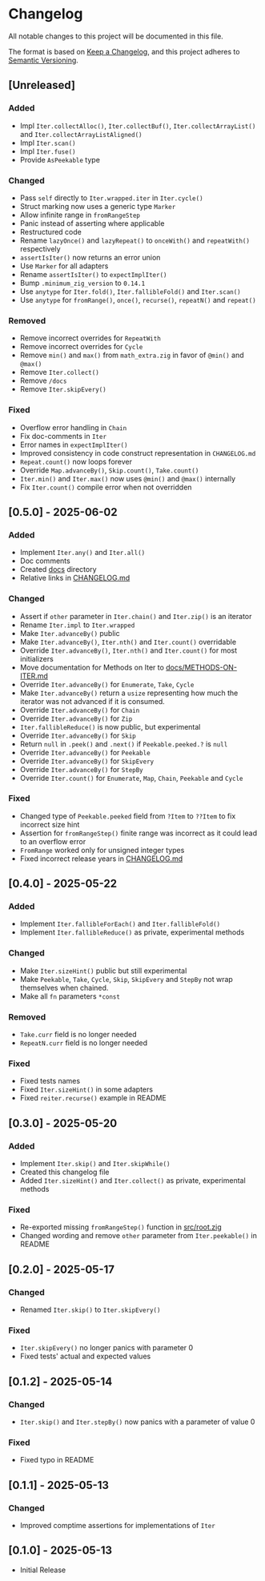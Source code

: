 # Changelog

All notable changes to this project will be documented in this file.

The format is based on [Keep a Changelog](https://keepachangelog.com/en/1.1.0/),
and this project adheres to [Semantic Versioning](https://semver.org/spec/v2.0.0.html).

## [Unreleased]

### Added

- Impl `Iter.collectAlloc()`, `Iter.collectBuf()`, `Iter.collectArrayList()` and `Iter.collectArrayListAligned()`
- Impl `Iter.scan()`
- Impl `Iter.fuse()`
- Provide `AsPeekable` type

### Changed

- Pass `self` directly to `Iter.wrapped.iter` in `Iter.cycle()`
- Struct marking now uses a generic type `Marker`
- Allow infinite range in `fromRangeStep`
- Panic instead of asserting where applicable
- Restructured code
- Rename `lazyOnce()` and `lazyRepeat()` to `onceWith()` and `repeatWith()` respectively
- `assertIsIter()` now returns an error union
- Use `Marker` for all adapters
- Rename `assertIsIter()` to `expectImplIter()`
- Bump `.minimum_zig_version` to `0.14.1`
- Use `anytype` for `Iter.fold()`, `Iter.fallibleFold()` and `Iter.scan()`
- Use `anytype` for `fromRange()`, `once()`, `recurse()`, `repeatN()` and `repeat()`

### Removed

- Remove incorrect overrides for `RepeatWith`
- Remove incorrect overrides for `Cycle`
- Remove `min()` and `max()` from `math_extra.zig` in favor of `@min()` and `@max()`
- Remove `Iter.collect()`
- Remove `/docs`
- Remove `Iter.skipEvery()`

### Fixed

- Overflow error handling in `Chain`
- Fix doc-comments in `Iter`
- Error names in `expectImplIter()`
- Improved consistency in code construct representation in `CHANGELOG.md`
- `Repeat.count()` now loops forever
- Override `Map.advanceBy()`, `Skip.count()`, `Take.count()`
- `Iter.min()` and `Iter.max()` now uses `@min()` and `@max()` internally
- Fix `Iter.count()` compile error when not overridden

## [0.5.0] - 2025-06-02

### Added

- Implement `Iter.any()` and `Iter.all()`
- Doc comments
- Created [docs](docs) directory
- Relative links in [CHANGELOG.md](CHANGELOG.md)

### Changed

- Assert if `other` parameter in `Iter.chain()` and `Iter.zip()` is an iterator
- Rename `Iter.impl` to `Iter.wrapped`
- Make `Iter.advanceBy()` public
- Make `Iter.advanceBy()`, `Iter.nth()` and `Iter.count()` overridable
- Override `Iter.advanceBy()`, `Iter.nth()` and `Iter.count()` for most initializers
- Move documentation for Methods on Iter to [docs/METHODS-ON-ITER.md](docs/METHODS-ON-ITER.md)
- Override `Iter.advanceBy()` for `Enumerate`, `Take`, `Cycle`
- Make `Iter.advanceBy()` return a `usize` representing how much the iterator was not advanced if it is consumed.
- Override `Iter.advanceBy()` for `Chain`
- Override `Iter.advanceBy()` for `Zip`
- `Iter.fallibleReduce()` is now public, but experimental
- Override `Iter.advanceBy()` for `Skip`
- Return `null` in `.peek()` and `.next()` if `Peekable.peeked.?` is `null`
- Override `Iter.advanceBy()` for `Peekable`
- Override `Iter.advanceBy()` for `SkipEvery`
- Override `Iter.advanceBy()` for `StepBy`
- Override `Iter.count()` for `Enumerate`, `Map`, `Chain`, `Peekable` and `Cycle`

### Fixed

- Changed type of `Peekable.peeked` field from `?Item` to `??Item` to fix incorrect size hint
- Assertion for `fromRangeStep()` finite range was incorrect as it could lead to an overflow error
- `FromRange` worked only for unsigned integer types
- Fixed incorrect release years in [CHANGELOG.md](CHANGELOG.md)

## [0.4.0] - 2025-05-22

### Added

- Implement `Iter.fallibleForEach()` and `Iter.fallibleFold()`
- Implement `Iter.fallibleReduce()` as private, experimental methods

### Changed

- Make `Iter.sizeHint()` public but still experimental
- Make `Peekable`, `Take`, `Cycle`, `Skip`, `SkipEvery` and `StepBy` not wrap themselves when chained.
- Make all `fn` parameters `*const`

### Removed

- `Take.curr` field is no longer needed
- `RepeatN.curr` field is no longer needed

### Fixed

- Fixed tests names
- Fixed `Iter.sizeHint()` in some adapters
- Fixed `reiter.recurse()` example in README

## [0.3.0] - 2025-05-20

### Added

- Implement `Iter.skip()` and `Iter.skipWhile()`
- Created this changelog file
- Added `Iter.sizeHint()` and `Iter.collect()` as private, experimental methods

### Fixed

- Re-exported missing `fromRangeStep()` function in [src/root.zig](src/root.zig)
- Changed wording and remove `other` parameter from `Iter.peekable()` in README

## [0.2.0] - 2025-05-17

### Changed

- Renamed `Iter.skip()` to `Iter.skipEvery()`

### Fixed

- `Iter.skipEvery()` no longer panics with parameter 0
- Fixed tests' actual and expected values

## [0.1.2] - 2025-05-14

### Changed

- `Iter.skip()` and `Iter.stepBy()` now panics with a parameter of value 0

### Fixed

- Fixed typo in README

## [0.1.1] - 2025-05-13

### Changed

- Improved comptime assertions for implementations of `Iter`

## [0.1.0] - 2025-05-13

- Initial Release

